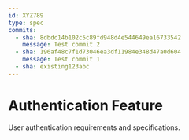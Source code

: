 ```yaml
---
id: XYZ789
type: spec
commits:
  - sha: 8dbdc14b102c5c89fd948d4e544649ea16733542
    message: Test commit 2
  - sha: 196af48c7f1d73046ea3df11984e348d47a0d604
    message: Test commit 1
  - sha: existing123abc
---
```


# Authentication Feature

User authentication requirements and specifications.
